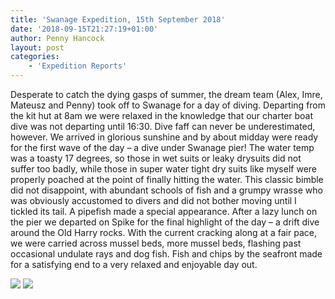 ```yaml
---
title: 'Swanage Expedition, 15th September 2018'
date: '2018-09-15T21:27:19+01:00'
author: Penny Hancock
layout: post
categories:
    - 'Expedition Reports'
---
```


Desperate to catch the dying gasps of summer, the dream team (Alex, Imre, Mateusz and Penny) took off to Swanage for a day of diving. Departing from the kit hut at 8am we were relaxed in the knowledge that our charter boat dive was not departing until 16:30. Dive faff can never be underestimated, however. We arrived in glorious sunshine and by about midday were ready for the first wave of the day – a dive under Swanage pier! The water temp was a toasty 17 degrees, so those in wet suits or leaky drysuits did not suffer too badly, while those in super water tight dry suits like myself were properly poached at the point of finally hitting the water. This classic bimble did not disappoint, with abundant schools of fish and a grumpy wrasse who was obviously accustomed to divers and did not bother moving until I tickled its tail. A pipefish made a special appearance. After a lazy lunch on the pier we departed on Spike for the final highlight of the day – a drift dive around the Old Harry rocks. With the current cracking along at a fair pace, we were carried across mussel beds, more mussel beds, flashing past occasional undulate rays and dog fish. Fish and chips by the seafront made for a satisfying end to a very relaxed and enjoyable day out.

![](https://ouueg.com/wp-content/uploads/2018/10/IMG_2176-800x600.jpg) ![](https://ouueg.com/wp-content/uploads/2018/10/IMG_2178-800x600.jpg)
